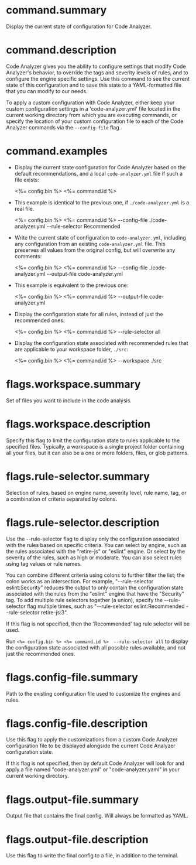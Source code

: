 # command.summary

Display the current state of configuration for Code Analyzer.

# command.description

Code Analyzer gives you the ability to configure settings that modify Code Analyzer's behavior, to override the tags and severity levels of rules, and to configure the engine specific settings.  Use this command to see the current state of this configuration and to save this state to a YAML-formatted file that you can modify to our needs.

To apply a custom configuration with Code Analyzer, either keep your custom configuration settings in a 'code-analyzer.yml' file located in the current working directory from which you are executing commands, or specify the location of your custom configuration file to each of the Code Analyzer commands via the `--config-file` flag.

# command.examples

- Display the current state configuration for Code Analyzer based on the default recommendations, and a local `code-analyzer.yml` file if such a file exists: 

     <%= config.bin %> <%= command.id %>

- This example is identical to the previous one, if `./code-analyzer.yml` is a real file.

     <%= config.bin %> <%= command.id %> --config-file ./code-analyzer.yml --rule-selector Recommended

- Write the current state of configuration to `code-analyzer.yml`, including any configuration from an existing `code-analyzer.yml` file. This preserves all values from the original config, but will overwrite any comments:

     <%= config.bin %> <%= command.id %> --config-file ./code-analyzer.yml --output-file code-analyzer.yml

- This example is equivalent to the previous one:

     <%= config.bin %> <%= command.id %> --output-file code-analyzer.yml

- Display the configuration state for all rules, instead of just the recommended ones:

     <%= config.bin %> <%= command.id %> --rule-selector all
- Display the configuration state associated with recommended rules that are applicable to your workspace folder, `./src`:

     <%= config.bin %> <%= command.id %> --workspace ./src

# flags.workspace.summary

Set of files you want to include in the code analysis.

# flags.workspace.description

Specify this flag to limit the configuration state to rules applicable to the specified files. Typically, a workspace is a single project folder containing all your files, but it can also be a one or more folders, files, or glob patterns.

# flags.rule-selector.summary

Selection of rules, based on engine name, severity level, rule name, tag, or a combination of criteria separated by colons.

# flags.rule-selector.description

Use the --rule-selector flag to display only the configuration associated with the rules based on specific criteria. You can select by engine, such as the rules associated with the "retire-js" or "eslint" engine. Or select by the severity of the rules, such as high or moderate. You can also select rules using tag values or rule names.

You can combine different criteria using colons to further filter the list; the colon works as an intersection.  For example, "--rule-selector eslint:Security" reduces the output to only contain the configuration state associated with the rules from the "eslint" engine that have the "Security" tag. To add multiple rule selectors together (a union), specify the --rule-selector flag multiple times, such as "--rule-selector eslint:Recommended --rule-selector retire-js:3".

If this flag is not specified, then the 'Recommended' tag rule selector will be used.

Run `<%= config.bin %> <%= command.id %>  --rule-selector all` to display the configuration state associated with all possible rules available, and not just the recommended ones.

# flags.config-file.summary

Path to the existing configuration file used to customize the engines and rules.

# flags.config-file.description

Use this flag to apply the customizations from a custom Code Analyzer configuration file to be displayed alongside the current Code Analyzer configuration state.

If this flag is not specified, then by default Code Analyzer will look for and apply a file named "code-analyzer.yml" or "code-analyzer.yaml" in your current working directory.

# flags.output-file.summary

Output file that contains the final config. Will always be formatted as YAML.

# flags.output-file.description

Use this flag to write the final config to a file, in addition to the terminal.
